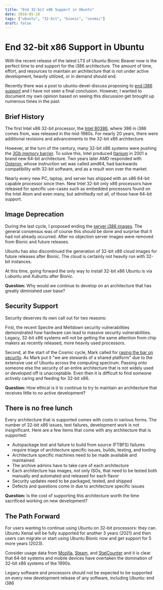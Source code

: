 ```yaml
---
title: "End 32-bit x86 Support in Ubuntu"
date: 2018-05-18
tags: ["ubuntu", "32-bit", "bionic", "cosmic"]
draft: false
---
```


# End 32-bit x86 Support in Ubuntu

With the recent release of the latest LTS of Ubuntu Bionic Beaver now is the perfect time to end support for the i386 architecture. The amount of time, effort, and resources to maintain an architecture that is not under active development, heavily utilized, or in demand should end.

Recently there was a post to ubuntu-devel-discuss proposing to [end i386 support](https://lists.ubuntu.com/archives/ubuntu-devel-discuss/2018-May/018004.html) and I have not seen a final conclusion. However, I wanted to document my own opinion based on seeing this discussion get brought up numerous times in the past.

## Brief History

The first Intel x86 32-bit processor, the [Intel 80386](https://en.wikipedia.org/wiki/Intel_80386), where 386 in i386 comes from, was released in the mid-1980s. For nearly 20 years, there were additional revisions and advancements to the 32-bit x86 architecture.

However, at the turn of the century, many 32-bit x86 systems were pushing the [3Gb memory barrier](https://en.wikipedia.org/wiki/3_GB_barrier). To solve this, Intel produced [Itanium](https://en.wikipedia.org/wiki/Itanium) in 2001 a brand new 64-bit architecture. Two years later AMD responded with [Opteron](https://en.wikipedia.org/wiki/Opteron), whose instruction set was called amd64, had backwards compatibility with 32-bit software, and as a result won over the market.

Nearly every new PC, laptop, and server has shipped with an x86 64-bit capable processor since then. New Intel 32-bit only x86 processors have released for specific use-cases such as embedded processors found on the Intel Atom and even many, but admittedly not all, of those have 64-bit support.

## Image Deprecation

During the last cycle, I proposed ending the [server i386 images](https://lists.ubuntu.com/archives/ubuntu-server/2017-October/007611.html). The general consensus was of course this should be done and surprise that it had not already occurred. After no objection server images were removed from Bionic and future releases.

Ubuntu has also discontinued the generation of 32-bit x86 cloud images for future releases after Bionic. The cloud is certainly not heavily run with 32-bit instances.

At this time, going forward the only way to install 32-bit x86 Ubuntu is via Lubuntu and Xubuntu after Bionic.

**Question:** Why would we continue to develop on an architecture that has greatly diminished user base?

## Security Support

Security deserves its own call out for two reasons:

First, the recent Spectre and Meltdown security vulnerabilities demonstrated how hardware can lead to massive security vulnerabilities. Legacy, 32-bit x86 systems will not be getting the same attention from chip makers as recently released, more heavily used processors.

Second, at the start of the Cosmic cycle, Mark called for [rasing the bar on security](https://www.markshuttleworth.com/archives/1521). As Mark put it "we are stewards of a shared platform" due to the extensive use of Ubuntu across the computing spectrum. Passing onto someone else the security of an entire architecture that is not widely used or developed off is unacceptable. Even then it is difficult to find someone actively caring and feeding for 32-bit x86.

**Question:** How ethical is it to continue to try to maintain an architecture that receives little to no active development?

## There is no free lunch

Every architecture that is supported comes with costs in various forms. The number of 32-bit x86 issues, test failures, development work is not insignificant. Here are a few items that come with any architecture that is supported:

- Autopackage test and failure to build from source (FTBFS) failures require triage of architecture specific issues, builds, testing, and tooling
- Architecture specific machines need to be made available and maintained
- The archive admins have to take care of each architecture
- Each architecture has images, not only ISOs, that need to be tested both manually and automated and released for each flavor
- Security updates need to be packaged, tested, and shipped
- Defects and questions come in due to architecture specific issues

**Question:** Is the cost of supporting this architecture worth the time sacrificed working on new development?

## The Path Forward

For users wanting to continue using Ubuntu on 32-bit processors: they can. Ubuntu Xenial will be fully supported for another 3 years (2021) and then users can migrate or start using Ubuntu Bionic now and get support for 5 more years (2023).

Consider usage data from [Mozilla](https://hardware.metrics.mozilla.com/#goto-os-and-architecture), [Steam](https://store.steampowered.com/hwsurvey/), and [StatCounter](http://gs.statcounter.com/) and it is clear that 64-bit systems and mobile devices have overtaken the domination of 32-bit x86 systems of the 1990s.

Legacy software and processors should not be expected to be supported on every new development release of any software, including Ubuntu: end i386
